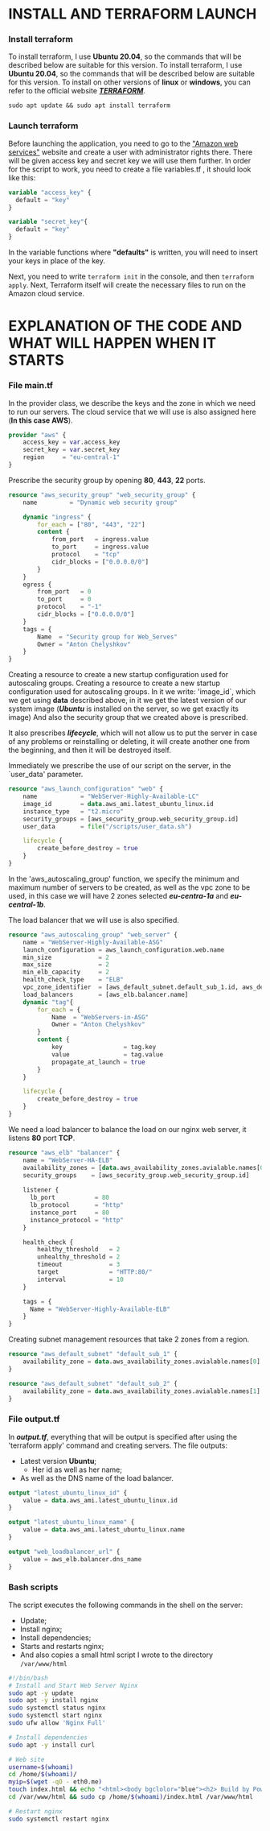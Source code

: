 # INSTALL AND TERRAFORM LAUNCH
### Install terraform
To install terraform, I use **Ubuntu 20.04**, so the commands that will be described below are suitable for this version.
To install terraform, I use **Ubuntu 20.04**, so the commands that will be described below are suitable for this version. To install on other versions of **linux** or **windows**, you can refer to the official website [***TERRAFORM***](https://learn.hashicorp.com/tutorials/terraform/install-cli).
```shell
sudo apt update && sudo apt install terraform
```
### Launch terraform
Before launching the application, you need to go to the ["Amazon web services"](https://console.aws.amazon.com/iamv2/home?region=eu-central-1#/users) website and create a user with administrator rights there. There will be given access key and secret key we will use them further. 
In order for the script to work, you need to create a file variables.tf , it should look like this: 
```terraform
variable "access_key" {
  default = "key"
}

variable "secret_key"{
  default = "key"
}
```

In the variable functions where **"defaults"** is written, you will need to insert your keys in place of the key.

Next, you need to write `terraform init` in the console, and then `terraform apply`. Next, Terraform itself will create the necessary files to run on the Amazon cloud service.

# EXPLANATION OF THE CODE AND WHAT WILL HAPPEN WHEN IT STARTS

### File main.tf

In the provider class, we describe the keys and the zone in which we need to run our servers. The cloud service that we will use is also assigned here (**In this case AWS**).

```terraform
provider "aws" {
    access_key = var.access_key
    secret_key = var.secret_key
    region     = "eu-central-1"
}
```
Prescribe the security group by opening **80**, **443**, **22** ports.
```terraform
resource "aws_security_group" "web_security_group" {
    name         = "Dynamic web security group"

    dynamic "ingress" {
        for_each = ["80", "443", "22"]
        content {
            from_port   = ingress.value
            to_port     = ingress.value
            protocol    = "tcp"
            cidr_blocks = ["0.0.0.0/0"]
        }
    }
    egress {
        from_port   = 0
        to_port     = 0
        protocol    = "-1"
        cidr_blocks = ["0.0.0.0/0"]
    }
    tags = {
        Name  = "Security group for Web_Serves"
        Owner = "Anton Chelyshkov"
    }
}
```
Creating a resource to create a new startup configuration used for autoscaling groups.
Creating a resource to create a new startup configuration used for autoscaling groups. In it we write: 'image_id`, which we get using **data** described above, in it we get the latest version of our system image (***Ubuntu*** is installed on the server, so we get exactly its image)
And also the security group that we created above is prescribed.

It also prescribes ***lifecycle***, which will not allow us to put the server in case of any problems or reinstalling or deleting, it will create another one from the beginning, and then it will be destroyed itself.

Immediately we prescribe the use of our script on the server, in the `user_data' parameter.
```terraform
resource "aws_launch_configuration" "web" {
    name            = "WebServer-Highly-Available-LC"
    image_id        = data.aws_ami.latest_ubuntu_linux.id
    instance_type   = "t2.micro"
    security_groups = [aws_security_group.web_security_group.id]
    user_data       = file("/scripts/user_data.sh")

    lifecycle {
        create_before_destroy = true
    }
}
```
In the 'aws_autoscaling_group' function, we specify the minimum and maximum number of servers to be created, as well as the vpc zone to be used, in this case we will have 2 zones selected ***eu-centra-1a*** and ***eu-central-1b***.

The load balancer that we will use is also specified.
```terraform
resource "aws_autoscaling_group" "web_server" {
    name = "WebServer-Highly-Available-ASG"
    launch_configuration = aws_launch_configuration.web.name
    min_size             = 2
    max_size             = 2
    min_elb_capacity     = 2
    health_check_type    = "ELB"
    vpc_zone_identifier  = [aws_default_subnet.default_sub_1.id, aws_default_subnet.default_sub_2.id] 
    load_balancers       = [aws_elb.balancer.name]
    dynamic "tag"{
        for_each = {
            Name  = "WebServers-in-ASG"
            Owner = "Anton Chelyshkov"
        }
        content {
            key                 = tag.key
            value               = tag.value
            propagate_at_launch = true
        }
    }

    lifecycle {
        create_before_destroy = true
    }
}
```

We need a load balancer to balance the load on our nginx web server, it listens **80** port **TCP**.
```terraform
resource "aws_elb" "balancer" {
    name = "WebServer-HA-ELB"
    availability_zones = [data.aws_availability_zones.avialable.names[0], data.aws_availability_zones.avialable.names[1]]
    security_groups    = [aws_security_group.web_security_group.id]
    
    listener {
      lb_port           = 80
      lb_protocol       = "http"
      instance_port     = 80
      instance_protocol = "http"
    }

    health_check {
        healthy_threshold   = 2
        unhealthy_threshold = 2
        timeout             = 3
        target              = "HTTP:80/"
        interval            = 10
    }

    tags = {
      Name = "WebServer-Highly-Available-ELB"
    }
}
```
Creating subnet management resources that take 2 zones from a region.

```terraform
resource "aws_default_subnet" "default_sub_1" {
    availability_zone = data.aws_availability_zones.avialable.names[0]
}

resource "aws_default_subnet" "default_sub_2" {
    availability_zone = data.aws_availability_zones.avialable.names[1]
}
```
### File output.tf
In ***output.tf***, everything that will be output is specified after using the 'terraform apply' command and creating servers. The file outputs:
+ Latest version **Ubuntu**;
  + Her id as well as her name;
+ As well as the DNS name of the load balancer.
```terraform
output "latest_ubuntu_linux_id" {
    value = data.aws_ami.latest_ubuntu_linux.id
}

output "latest_ubuntu_linux_name" {
    value = data.aws_ami.latest_ubuntu_linux.name
}

output "web_loadbalancer_url" {
    value = aws_elb.balancer.dns_name
}
```
### Bash scripts
The script executes the following commands in the shell on the server:
+ Update;
+ Install nginx;
+ Install dependencies;
+ Starts and restarts nginx;
+ And also copies a small html script I wrote to the directory `/var/www/html`
```bash
#!/bin/bash
# Install and Start Web Server Nginx 
sudo apt -y update 
sudo apt -y install nginx
sudo systemctl status nginx
sudo systemctl start nginx
sudo ufw allow 'Nginx Full'

# Install dependencies
sudo apt -y install curl

# Web site
username=$(whoami)
cd /home/$(whoami)/
myip=$(wget -qO - eth0.me)
touch index.html && echo "<html><body bgclolor="blue"><h2> Build by Power of Terraform v1.1.3 </h2><br><p>server Private IP: $myip </br></p></body></html>" > index.html
cd /var/www/html && sudo cp /home/$(whoami)/index.html /var/www/html

# Restart nginx
sudo systemctl restart nginx
```
